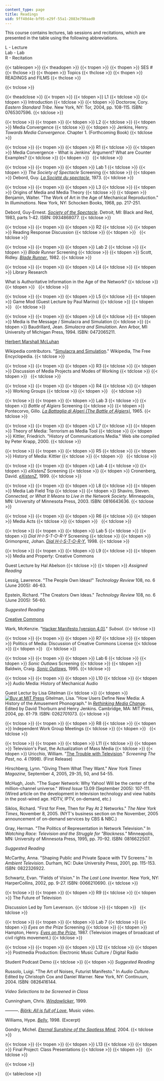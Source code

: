```yaml
---
content_type: page
title: Readings
uid: 9ff40d4e-bf95-e29f-55a1-2083e790aad0
---
```


This course contains lectures, lab sessions and recitations, which are presented in the table using the following abbreviations.

L - Lecture  
Lab - Lab  
R - Recitation

{{< tableopen >}}
{{< theadopen >}}
{{< tropen >}}
{{< thopen >}}
SES #
{{< thclose >}}
{{< thopen >}}
Topics
{{< thclose >}}
{{< thopen >}}
READINGS and FILMS
{{< thclose >}}

{{< trclose >}}

{{< theadclose >}}
{{< tropen >}}
{{< tdopen >}}
L1
{{< tdclose >}}
{{< tdopen >}}
Introduction
{{< tdclose >}}
{{< tdopen >}}
Doctorow, Cory. _Eastern Standard Tribe_. New York, NY: Tor, 2004, pp. 108-115. ISBN: 0765307596.
{{< tdclose >}}

{{< trclose >}}
{{< tropen >}}
{{< tdopen >}}
L2
{{< tdclose >}}
{{< tdopen >}}
Media Convergence
{{< tdclose >}}
{{< tdopen >}}
Jenkins, Henry. _Towards Media Convergence_. Chapter 1. (Forthcoming Book)
{{< tdclose >}}

{{< trclose >}}
{{< tropen >}}
{{< tdopen >}}
R1
{{< tdclose >}}
{{< tdopen >}}
Media Convergence - What is Jenkins' Argument? What are Counter Examples?
{{< tdclose >}}
{{< tdopen >}}
 
{{< tdclose >}}

{{< trclose >}}
{{< tropen >}}
{{< tdopen >}}
Lab 1
{{< tdclose >}}
{{< tdopen >}}
_The Society of Spectacle_ Screening
{{< tdclose >}}
{{< tdopen >}}
Debord, Guy. [_La Société du spectacle_](http://www.imdb.com/title/tt0070712/), 1973.
{{< tdclose >}}

{{< trclose >}}
{{< tropen >}}
{{< tdopen >}}
L3
{{< tdclose >}}
{{< tdopen >}}
Origins of Media and Media Theory
{{< tdclose >}}
{{< tdopen >}}
Benjamin, Walter. "The Work of Art in the Age of Mechanical Reproduction." In _Illuminations._ New York, NY: Schocken Books, 1968, pp. 217-251.  
  
Debord, Guy-Ernest. [_Society of the Spectacle_](http://library.nothingness.org/articles/all/en/display/16). Detroit, MI: Black and Red, 1983, parts 1-42. ISBN: 0934868077.
{{< tdclose >}}

{{< trclose >}}
{{< tropen >}}
{{< tdopen >}}
R2
{{< tdclose >}}
{{< tdopen >}}
Reading Response Discussion
{{< tdclose >}}
{{< tdopen >}}
 
{{< tdclose >}}

{{< trclose >}}
{{< tropen >}}
{{< tdopen >}}
Lab 2
{{< tdclose >}}
{{< tdopen >}}
_Blade Runner_ Screening
{{< tdclose >}}
{{< tdopen >}}
Scott, Ridley. [_Blade Runner_](http://www.imdb.com/title/tt0083658/), 1982.
{{< tdclose >}}

{{< trclose >}}
{{< tropen >}}
{{< tdopen >}}
L4
{{< tdclose >}}
{{< tdopen >}}
Library Research  
  
What is Authoritative Information in the Age of the Network?
{{< tdclose >}}
{{< tdopen >}}
 
{{< tdclose >}}

{{< trclose >}}
{{< tropen >}}
{{< tdopen >}}
L5
{{< tdclose >}}
{{< tdopen >}}
Game Mod (Guest Lecture by Paul Marino)
{{< tdclose >}}
{{< tdopen >}}
 
{{< tdclose >}}

{{< trclose >}}
{{< tropen >}}
{{< tdopen >}}
L6
{{< tdclose >}}
{{< tdopen >}}
Media is the Message / Simulacra and Simulation
{{< tdclose >}}
{{< tdopen >}}
Baudrillard, Jean. _Simulacra and Simulation_. Ann Arbor, MI: University of Michigan Press, 1994. ISBN: 0472065211.  
  
[Herbert Marshall McLuhan](http://marshallmcluhan.com/biography/)  
  
Wikipedia contributors. "[Simulacra and Simulation](http://en.wikipedia.org/w/index.php?title=Simulacra_and_Simulation&oldid=34857713)." Wikipedia, The Free Encyclopedia.
{{< tdclose >}}

{{< trclose >}}
{{< tropen >}}
{{< tdopen >}}
R3
{{< tdclose >}}
{{< tdopen >}}
Discussion of Media Projects and Modes of Working
{{< tdclose >}}
{{< tdopen >}}
 
{{< tdclose >}}

{{< trclose >}}
{{< tropen >}}
{{< tdopen >}}
R4
{{< tdclose >}}
{{< tdopen >}}
Working Groups
{{< tdclose >}}
{{< tdopen >}}
 
{{< tdclose >}}

{{< trclose >}}
{{< tropen >}}
{{< tdopen >}}
Lab 3
{{< tdclose >}}
{{< tdopen >}}
_Battle of Algiers_ Screening
{{< tdclose >}}
{{< tdopen >}}
Pontecorvo, Gillo. [_La Battaglia di Algeri (The Battle of Algiers)_](http://www.imdb.com/title/tt0058946/), 1965.
{{< tdclose >}}

{{< trclose >}}
{{< tropen >}}
{{< tdopen >}}
L7
{{< tdclose >}}
{{< tdopen >}}
Theory of Media: Terrorism as Media Tool
{{< tdclose >}}
{{< tdopen >}}
Kittler, Friedrich. "History of Communications Media." Web site compiled by Peter Krapp, 2000.
{{< tdclose >}}

{{< trclose >}}
{{< tropen >}}
{{< tdopen >}}
R5
{{< tdclose >}}
{{< tdopen >}}
History of Media: Kittler
{{< tdclose >}}
{{< tdopen >}}
 
{{< tdclose >}}

{{< trclose >}}
{{< tropen >}}
{{< tdopen >}}
Lab 4
{{< tdclose >}}
{{< tdopen >}}
_eXistenZ_ Screening
{{< tdclose >}}
{{< tdopen >}}
Cronenberg, David. [_eXistenZ_](http://www.imdb.com/title/tt0120907/), 1999.
{{< tdclose >}}

{{< trclose >}}
{{< tropen >}}
{{< tdopen >}}
L8
{{< tdclose >}}
{{< tdopen >}}
Media Lab Field Trip
{{< tdclose >}}
{{< tdopen >}}
Shaviro, Steven. _Connected, or What It Means to Live in the Network Society_. Minneapolis, MN: University of Minnesota Press, 2003. ISBN: 0816643636.
{{< tdclose >}}

{{< trclose >}}
{{< tropen >}}
{{< tdopen >}}
R6
{{< tdclose >}}
{{< tdopen >}}
Media Acts
{{< tdclose >}}
{{< tdopen >}}
 
{{< tdclose >}}

{{< trclose >}}
{{< tropen >}}
{{< tdopen >}}
Lab 5
{{< tdclose >}}
{{< tdopen >}}
_Dial H-I-S-T-O-R-Y_ Screening
{{< tdclose >}}
{{< tdopen >}}
Grimonprez, Johan. [_Dial H-I-S-T-O-R-Y_](http://www.imdb.com/title/tt0367655/), 1998.
{{< tdclose >}}

{{< trclose >}}
{{< tropen >}}
{{< tdopen >}}
L9
{{< tdclose >}}
{{< tdopen >}}
Media and Property: Creative Commons  
  
Guest Lecture by Hal Abelson
{{< tdclose >}}
{{< tdopen >}}
_Assigned Reading_  
  
Lessig, Lawrence. "The People Own Ideas!" _Technology Review_ 108, no. 6 (June 2005): 46-63.  
  
Epstein, Richard. "The Creators Own Ideas." _Technology Review_ 108, no. 6 (June 2005): 56-60.  
  
_Suggested Reading_  
  
[Creative Commons](http://creativecommons.org/)  
  
Wark, McKenzie. "[Hacker Manifesto \[version 4.0\]](http://subsol.c3.hu/subsol_2/contributors0/warktext.html)." _Subsol_.
{{< tdclose >}}

{{< trclose >}}
{{< tropen >}}
{{< tdopen >}}
R7
{{< tdclose >}}
{{< tdopen >}}
Politics of Media: Discussion of Creative Commons License
{{< tdclose >}}
{{< tdopen >}}
 
{{< tdclose >}}

{{< trclose >}}
{{< tropen >}}
{{< tdopen >}}
Lab 6
{{< tdclose >}}
{{< tdopen >}}
_Sonic Outlaws_ Screening
{{< tdclose >}}
{{< tdopen >}}
Baldwin, Craig. [_Sonic Outlaws_](http://imdb.com/title/tt0114500/), 1995.
{{< tdclose >}}

{{< trclose >}}
{{< tropen >}}
{{< tdopen >}}
L10
{{< tdclose >}}
{{< tdopen >}}
Audio Media: History of Mechanical Audio  
  
Guest Lectur by Lisa Gitelman
{{< tdclose >}}
{{< tdopen >}}
[![Buy at MIT Press](/images/mp_logo.gif)](https://mitpress.mit.edu/books/rethinking-media-change) Gitelman, Lisa. "How Users Define New Media: A History of the Amusement Phonograph." In [_Rethinking Media Change_](https://mitpress.mit.edu/books/rethinking-media-change). Edited by David Thorburn and Henry Jenkins. Cambridge, MA: MIT Press, 2004, pp. 61-79. ISBN: 0262701073.
{{< tdclose >}}

{{< trclose >}}
{{< tropen >}}
{{< tdopen >}}
R8
{{< tdclose >}}
{{< tdopen >}}
Independent Work Group Meetings
{{< tdclose >}}
{{< tdopen >}}
 
{{< tdclose >}}

{{< trclose >}}
{{< tropen >}}
{{< tdopen >}}
L11
{{< tdclose >}}
{{< tdopen >}}
Television's Past, the Actualization of Mass Media
{{< tdclose >}}
{{< tdopen >}}
Uricchio, William. "[The Trouble with Television](http://tlweb.latrobe.edu.au/humanities/screeningthepast/firstrelease/fir998/WUfr4b.htm)." _Screening The Past_, no. 4 (1998). (First Release)  
  
Hirschberg, Lynn. "Giving Them What They Want." _New York Times Magazine,_ September 4, 2005, 29-35, 50, and 54-55.  
  
McHugh, Josh. "The Super Network: Why Yahoo! Will be the center of the million-channel universe." _Wired Issue_ 13.09 (September 2005): 107-111. (Wired article on the development in television technology and view habits in the post-wired age. HDTV, IPTV, on-demand, etc.)  
  
Siklos, Richard. "First for Free, Then for Pay At 2 Networks." _The New York Times_, November 8, 2005. (NYT's business section on the November, 2005 announcement of on-demand services by CBS & NBC.)  
  
Gray, Herman. "The Politics of Representation in Network Television." In _Watching Race: Television and the Struggle for "Blackness."_ Minneapolis, MN: University of Minnesota Press, 1995, pp. 70-92. ISBN: 0816622507.  
  
_Suggested Reading_  
  
McCarthy, Anna. "Shaping Public and Private Space with TV Screens." In _Ambient Television_. Durham, NC: Duke University Press, 2001, pp. 115-153. ISBN: 0822326922.  
  
Schwartz, Evan. "Fields of Vision." In _The Last Lone Inventor_. New York, NY: HarperCollins, 2002, pp. 9-27. ISBN: 0066210690.
{{< tdclose >}}

{{< trclose >}}
{{< tropen >}}
{{< tdopen >}}
R9
{{< tdclose >}}
{{< tdopen >}}
The Future of Television  
  
Discussion Led by Tom Levenson.
{{< tdclose >}}
{{< tdopen >}}
 
{{< tdclose >}}

{{< trclose >}}
{{< tropen >}}
{{< tdopen >}}
Lab 7
{{< tdclose >}}
{{< tdopen >}}
_Eyes on the Prize_ Screening
{{< tdclose >}}
{{< tdopen >}}
Hampton, Henry. [_Eyes on the Prize_](http://imdb.com/title/tt0092999/), 1987. (Television images of broadcast of civil rights movement.)
{{< tdclose >}}

{{< trclose >}}
{{< tropen >}}
{{< tdopen >}}
L12
{{< tdclose >}}
{{< tdopen >}}
Postmedia Production: Electronic Music Culture / Digital Radio  
  
Student Podcast Demo
{{< tdclose >}}
{{< tdopen >}}
_Suggested Reading_  
  
Russolo, Luigi. "The Art of Noises, Futurist Manifesto." In _Audio Culture_. Edited by Christoph Cox and Daniel Warner. New York, NY: Continuum, 2004. ISBN: 0826416144.  
  
_Video Selections to be Screened in Class_  
  
Cunningham, Chris. [_Windowlicker_](http://www.dailymotion.com/video/xkzwi_chris-cunningham-windowlicker), 1999.  
  
———. [_Björk: All is full of Love_](http://www.contactmusic.com/pages/bjorkx13x12x02), Music video.  
  
Williams, Hype. [_Belly_](http://imdb.com/title/tt0158493/), 1998. (Excerpt)  
  
Gondry, Michel. [_Eternal Sunshine of the Spotless Mind_](http://www.imdb.com/title/tt0338013/), 2004.
{{< tdclose >}}

{{< trclose >}}
{{< tropen >}}
{{< tdopen >}}
L13
{{< tdclose >}}
{{< tdopen >}}
Final Project: Class Presentations
{{< tdclose >}}
{{< tdopen >}}
 
{{< tdclose >}}

{{< trclose >}}

{{< tableclose >}}